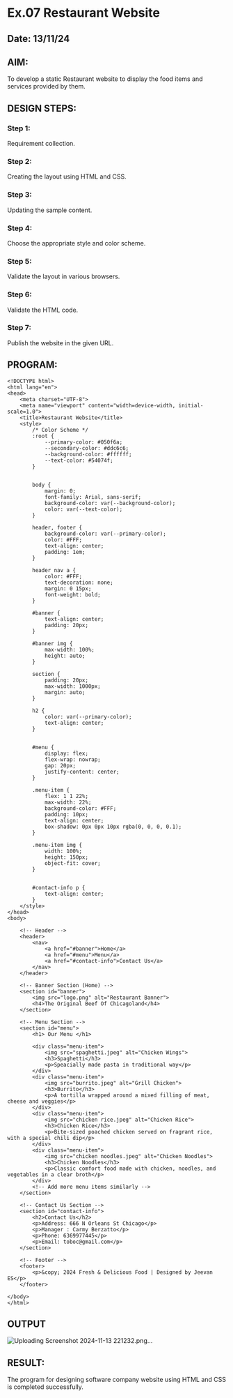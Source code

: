 # Ex.07 Restaurant Website
## Date: 13/11/24

## AIM:
To develop a static Restaurant website to display the food items and services provided by them.

## DESIGN STEPS:

### Step 1:
Requirement collection.

### Step 2:
Creating the layout using HTML and CSS.

### Step 3:
Updating the sample content.

### Step 4:
Choose the appropriate style and color scheme.

### Step 5:
Validate the layout in various browsers.

### Step 6:
Validate the HTML code.

### Step 7:
Publish the website in the given URL.

## PROGRAM:
```
<!DOCTYPE html>
<html lang="en">
<head>
    <meta charset="UTF-8">
    <meta name="viewport" content="width=device-width, initial-scale=1.0">
    <title>Restaurant Website</title>
    <style>
        /* Color Scheme */
        :root {
            --primary-color: #050f6a; 
            --secondary-color: #ddc6c6; 
            --background-color: #ffffff; 
            --text-color: #54074f;
        }
        
        
        body {
            margin: 0;
            font-family: Arial, sans-serif;
            background-color: var(--background-color);
            color: var(--text-color);
        }

        header, footer {
            background-color: var(--primary-color);
            color: #FFF;
            text-align: center;
            padding: 1em;
        }

        header nav a {
            color: #FFF;
            text-decoration: none;
            margin: 0 15px;
            font-weight: bold;
        }

        #banner {
            text-align: center;
            padding: 20px;
        }

        #banner img {
            max-width: 100%;
            height: auto;
        }

        section {
            padding: 20px;
            max-width: 1000px;
            margin: auto;
        }

        h2 {
            color: var(--primary-color);
            text-align: center;
        }


        #menu {
            display: flex;
            flex-wrap: nowrap; 
            gap: 20px;
            justify-content: center;
        }

        .menu-item {
            flex: 1 1 22%;
            max-width: 22%;
            background-color: #FFF;
            padding: 10px;
            text-align: center;
            box-shadow: 0px 0px 10px rgba(0, 0, 0, 0.1);
        }

        .menu-item img {
            width: 100%;
            height: 150px;
            object-fit: cover;
        }

        
        #contact-info p {
            text-align: center;
        }
    </style>
</head>
<body>

    <!-- Header -->
    <header>
        <nav>
            <a href="#banner">Home</a>
            <a href="#menu">Menu</a>
            <a href="#contact-info">Contact Us</a>
        </nav>
    </header>

    <!-- Banner Section (Home) -->
    <section id="banner">
        <img src="logo.png" alt="Restaurant Banner">
        <h4>The Original Beef Of Chicagoland</h4>
    </section>

    <!-- Menu Section -->
    <section id="menu">
        <h1> Our Menu </h1>
        
        <div class="menu-item">
            <img src="spaghetti.jpeg" alt="Chicken Wings">
            <h3>Spaghetti</h3>
            <p>Speacially made pasta in traditional way</p>
        </div>
        <div class="menu-item">
            <img src="burrito.jpeg" alt="Grill Chicken">
            <h3>Burrito</h3>
            <p>A tortilla wrapped around a mixed filling of meat, cheese and veggies</p>
        </div>
        <div class="menu-item">
            <img src="chicken rice.jpeg" alt="Chicken Rice">
            <h3>Chicken Rice</h3>
            <p>Bite-sized poached chicken served on fragrant rice, with a special chili dip</p>
        </div>
        <div class="menu-item">
            <img src="chicken noodles.jpeg" alt="Chicken Noodles">
            <h3>Chicken Noodles</h3>
            <p>Classic comfort food made with chicken, noodles, and vegetables in a clear broth</p>
        </div>
        <!-- Add more menu items similarly -->
    </section>

    <!-- Contact Us Section -->
    <section id="contact-info">
        <h2>Contact Us</h2>
        <p>Address: 666 N Orleans St Chicago</p>
        <p>Manager : Carmy Berzatto</p>
        <p>Phone: 6369977445</p>
        <p>Email: toboc@gmail.com</p>
    </section>

    <!-- Footer -->
    <footer>
        <p>&copy; 2024 Fresh & Delicious Food | Designed by Jeevan ES</p>
    </footer>

</body>
</html>
```

## OUTPUT
![Uploading Screenshot 2024-11-13 221232.png…]()


## RESULT:
The program for designing software company website using HTML and CSS is completed successfully.
